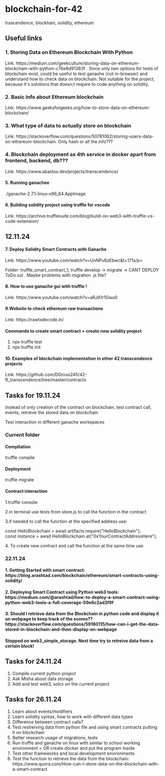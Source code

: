 # blockchain-for-42
trascendence, blockhain, solidity, ethereum
<h2>Useful links</h2>
<h3>1. Storing Data on Ethereum Blockchain With Python</h3>
<p>Link: https://medium.com/geekculture/storing-data-on-ethereum-blockchain-with-python-c76e6d91383f . Since only two options for tests of blockchain exist, could be useful to test ganashe (not in-browser) and understand how to check data on blockchain. Not suitable for the project, because it's solutions that doesn;t require to code anything on solidity.</p>
<h3>2. Basic info about Ethereum blockchain</h3>
<p>Link: https://www.geeksforgeeks.org/how-to-store-data-on-ethereum-blockchain/</p>
<h3>3. What type of data to actually store on blockchain</h4>
<p>Link: https://stackoverflow.com/questions/50781062/storing-users-data-on-ethereum-blockchain. Only hash or all the info??? </p>
<h3>4. Blockchain deployment as 4th service in docker apart from frontend, backend, db???</h3>
<p>Link: https://www.abastos.dev/projects/transcendence/</p>
<h4>5. Running ganachee</h4>
<p>./ganache-2.7.1-linux-x86_64.AppImage </p>
<h4>6. Building solidity project using truffle for vscode</h4>
<p>Link: https://archive.trufflesuite.com/blog/build-on-web3-with-truffle-vs-code-extension/</p>
<h2>12.11.24</h2>
<h4>7. Deploy Solidity Smart Contracts with Ganache</h4>
<p>Link: https://www.youtube.com/watch?v=UnNPv6zEbwc&t=171s/p>
<p>Folder: truffle_smart_contract_1, truffle develop -> migrate -> CANT DEPLOY ToDo.sol . Maybe problems with migration .js file?</p>
<h4>8. How to use ganache gui with truffle !</h4>
<p>Link: https://www.youtube.com/watch?v=aRJA1r1Gwu0</p>
<h4>9.Website to check ethereum raw transactions</h4>
<p>Link: https://rawtxdecode.in/</p>
<h4>Commands to create smart contract + create new solidity project</h4>
<ol>
  <li>npx truffle test</li>
  <li>npx truffle init</li>
</ol>
<h4>10. Examples of blockchain implementation in other 42 transcendence projects</h4>
<p>Link: https://github.com/DGross245/42-ft_transcendence/tree/master/contracts</p>
<h2>Tasks for 19.11.24</h2>
<p>Instead of only creation of the contract on blockchain, test contract call, events, retrieve the stored data on blockchain</p>
<p>Test interaction in different ganache workspaces</p>
<h3>Current folder</h3>
<h4>Compilation</h4>
<p>truffle compile</p>
<h4>Deployment</h4>
<p>truffle migrate</p>
<h4>Contract interaction</h4>
<p>1.truffle console</p>
<p>2.in terminal use tests from store.js to call the function in the contract</p>
<p>3.if needed to call the function at the specified address use:</p>
<p>const HelloBlockchain = await artifacts.require("HelloBlockchain"); <br>
const instance = await HelloBlockchain.at("0xYourContractAddressHere");
</p>
<p>4. To create new contract and call the function at the same time use <truffle test></p>
<h3>22.11.24</h3>
<h4>1. Getting Started with smart contract: https://blog.arashtad.com/blockchain/ethereum/smart-contracts-using-solidity/</h4>
<h4>2. Deploying Smart Contract using Python web3 tools: https://medium.com/@arashtad/how-to-deploy-a-smart-contract-using-python-web3-tools-a-full-coverage-59e6c2ad3f9f</h4>
<h4>3. Should I retrieve data from the Blockchain in python code and display it on webpage to keep track of the scores?? https://stackoverflow.com/questions/59160115/how-can-i-get-the-data-stored-in-blockchain-and-then-display-on-webpage</h4>
<h4>Stopped on web3_simple_storage. Next time try to retreive data from a certain block!</h4>
<h2>Tasks for 24.11.24</h2>
  <ol>
    <li>Compile current python project</li>
    <li>Ask Misha about data storage</li>
    <li>Add and test web3, solcx on the current project</li>
  </ol>
<h2>Tasks for 26.11.24</h2>
<ol>
  <li>Learn about events/modifiers</li>
  <li>Learn solidity syntax, how to work with different data types</li>
  <li>Difference between contract calls?</li>
  <li>Test restreiving data from python file and using smart contracts putting it on blockchain</li>
  <li>Better research usage of migrations, tests</li>
  <li>Run truffle and ganache on linux with similar to school working environment = OR create docker and put the program inside</li>
  <li>Test other frameworks and local development environments</li>
  <li>Test the function to retrieve the data from the blockchain: https://www.quora.com/How-can-I-store-data-on-the-blockchain-with-a-smart-contract</li>
</ol>
